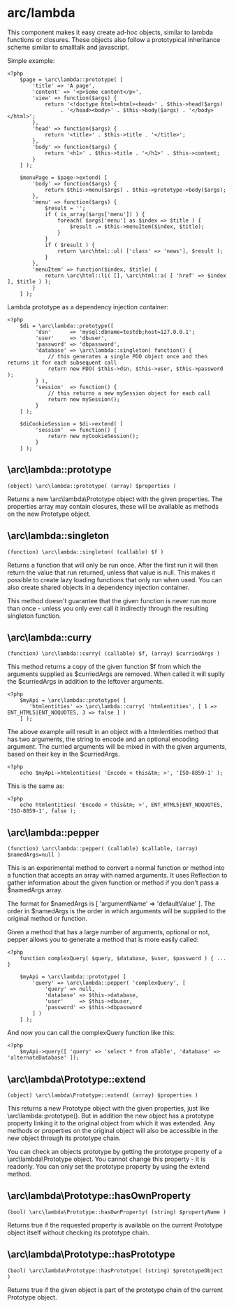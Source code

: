 arc/lambda
==========

This component makes it easy create ad-hoc objects, similar to lambda functions or closures. These objects also follow a prototypical inheritance scheme similar to smalltalk and javascript.

Simple example:

```php5
<?php
    $page = \arc\lambda::prototype( [
        'title' => 'A page',
        'content' => '<p>Some content</p>',
        'view' => function($args) {
            return '<!doctype html><html><head>' . $this->head($args) 
                 . '</head><body>' . $this->body($args) . '</body></html>';
        },
        'head' => function($args) {
            return '<title>' . $this->title . '</title>';
        },
        'body' => function($args) {
            return '<h1>' . $this->title . '</h1>' . $this->content;
        }
    ] );

    $menuPage = $page->extend( [
        'body' => function($args) {
            return $this->menu($args) . $this->prototype->body($args);
        },
        'menu' => function($args) {
            $result = '';
            if ( is_array($args['menu']) ) {
                foreach( $args['menu'] as $index => $title ) {
                    $result .= $this->menuItem($index, $title);
                }
            }
            if ( $result ) {
                return \arc\html::ul( ['class' => 'news'], $result );
            }
        },
        'menuItem' => function($index, $title) {
            return \arc\html::li( [], \arc\html::a( [ 'href' => $index ], $title ) );
        }
    ] );
```
Lambda prototype as a dependency injection container:

```php5
<?php
    $di = \arc\lambda::prototype([
         'dsn'      => 'mysql:dbname=testdb;host=127.0.0.1';
         'user'     => 'dbuser',
         'password' => 'dbpassword',
         'database' => \arc\lambda::singleton( function() {
             // this generates a single PDO object once and then returns it for each subsequent call
             return new PDO( $this->dsn, $this->user, $this->password );
         } ),
         'session'  => function() {
             // this returns a new mySession object for each call
             return new mySession();
         }
    ] );

    $diCookieSession = $di->extend( [ 
         'session'  => function() {
             return new myCookieSession();
         }
    ] );
```
\arc\lambda::prototype
----------------------
    (object) \arc\lambda::prototype( (array) $properties )

Returns a new \arc\lambda\Prototype object with the given properties. The properties array may contain closures, these will be available as methods on the new Prototype object.

\arc\lambda::singleton
----------------------
    (function) \arc\lambda::singleton( (callable) $f )

Returns a function that will only be run once. After the first run it will then return the value that run returned, unless that value is null. This makes it possible to create lazy loading functions that only run when used. You can also create shared objects in a dependency injection container.

This method doesn't guarantee that the given function is never run more than once - unless you only ever call it indirectly through the resulting singleton function.

\arc\lambda::curry
------------------
    (function) \arc\lambda::curry( (callable) $f, (array) $curriedArgs )

This method returns a copy of the given function $f from which the arguments supplied as $curriedArgs are removed. When called it will suplly the $curriedArgs in addition to the leftover arguments.

```php5
<?php
    $myApi = \arc\lambda::prototype( [
       'htmlentities' => \arc\lambda::curry( 'htmlentities', [ 1 => ENT_HTML5|ENT_NOQUOTES, 3 => false ] )
    ] );
```
The above example will result in an object with a htmlentities method that has two arguments, the string to encode and an optional encoding argument. The curried arguments will be mixed in with the given arguments, based on their key in the $curriedArgs.

```php5
<?php
    echo $myApi->htmlentities( 'Encode < this&tm; >', 'ISO-8859-1' );
```
This is the same as:

```php5
<?php
    echo htmlentities( 'Encode < this&tm; >', ENT_HTML5|ENT_NOQUOTES, 'ISO-8859-1', false );
```

\arc\lambda::pepper
-------------------
    (function) \arc\lambda::pepper( (callable) $callable, (array) $namedArgs=null )

This is an experimental method to convert a normal function or method into a function that accepts an array with named arguments. It uses Reflection to gather information about the given function or method if you don't pass a $namedArgs array.

The format for $namedArgs is [ 'argumentName' => 'defaultValue' ]. The order in $namedArgs is the order in which arguments will be supplied to the original method or function.
    
Given a method that has a large number of arguments, optional or not, pepper allows you to generate a method that is more easily called:

```php5
<?php
    function complexQuery( $query, $database, $user, $password ) { ... }

    $myApi = \arc\lambda::prototype( [
        'query' => \arc\lambda::pepper( 'complexQuery', [
            'query' => null,
            'database' => $this->database,
            'user'     => $this->dbuser,
            'password' => $this->dbpassword
        ] )
    ] );
```
And now you can call the complexQuery function like this:

```php5
<?php
    $myApi->query([ 'query' => 'select * from aTable', 'database' => 'alternateDatabase' ]);
```
\arc\lambda\Prototype::extend
-----------------------------
    (object) \arc\lambda\Prototype::extend( (array) $properties )

This returns a new Prototype object with the given properties, just like \arc\lambda::prototype(). But in addition the new object has a prototype property linking it to the original object from which it was extended.
Any methods or properties on the original object will also be accessible in the new object through its prototype chain.

You can check an objects prototype by getting the prototype property of a \arc\lambda\Prototype object. You cannot change this property - it is readonly. You can only set the prototype property by using the extend method.

\arc\lambda\Prototype::hasOwnProperty
-------------------------------------
    (bool) \arc\lambda\Prototype::hasOwnProperty( (string) $propertyName )

Returns true if the requested property is available on the current Prototype object itself without checking its prototype chain.

\arc\lambda\Prototype::hasPrototype
-----------------------------------
    (bool) \arc\lambda\Prototype::hasPrototype( (string) $prototypeObject )

Returns true if the given object is part of the prototype chain of the current Prototype object.